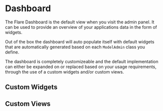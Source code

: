 # Dashboard

The Flare Dashboard is the default view when you visit the admin panel. It can
be used to provide an overview of your applications data in the form of widgets.

Out of the box the dashboard will auto populate itself with default widgets 
that are automatically generated based on each `ModelAdmin` class you define.

The dashboard is completely customizeable and the default implementation can
either be expanded on or replaced based on your usage requirements, through the 
use of a custom widgets and/or custom views.

## Custom Widgets



## Custom Views







